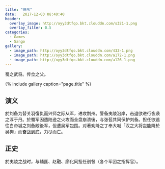 ```yaml
---
title: "傅彤"
date:   2017-12-03 08:40:40
header:
  overlay_image: http://oyy3dtfqo.bkt.clouddn.com/s321-1.png
  overlay_filter: 0.5
categories:
  - Games
  - Sango
gallery:
  - image_path: http://oyy3dtfqo.bkt.clouddn.com/433-1.png
  - image_path: http://oyy3dtfqo.bkt.clouddn.com/a172-1.png
  - image_path: http://oyy3dtfqo.bkt.clouddn.com/a126-1.png
---
```


蜀之武将。传佥之父。

{% include gallery caption="page.title" %}

## 演义

於刘备为替关羽復仇而兴师之际从军，进攻荆州。警备夷陵沿岸，击退欲进行夜袭之淳于丹。於蜀军因遭陆逊之火攻而全盘崩溃後，与张苞共同保护刘备。担任欲逃往白帝城之刘备殿後军，但遭吴军包围。对著劝降之丁奉大喊「汉之大将岂能降於吴狗」而奋战到底，力尽而亡。

## 正史

於夷陵之战时，与辅匡、赵融、廖化同担任别督（各个军团之指挥官）。